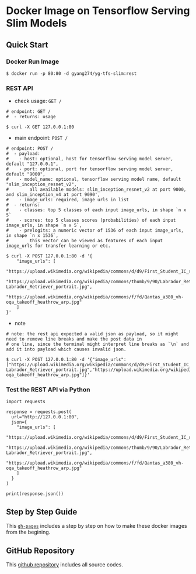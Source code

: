 # Docker Image on Tensorflow Serving Slim Models

## Quick Start

### Docker Run Image

```
$ docker run -p 80:80 -d gyang274/yg-tfs-slim:rest
```

### REST API

- check usage: `GET /`

```
# endpoint: GET /
#  - returns: usage

$ curl -X GET 127.0.0.1:80
```

- main endpoint: `POST /`

```
# endpoint: POST /
#  - payload:
#    - host: optional, host for tensorflow serving model server, default "127.0.0.1",
#    - port: optional, port for tensorflow serving model server, default "9000",
#    - model_name: optional, tensorflow serving model name, default "slim_inception_resnet_v2",
#        all available models: slim_inception_resnet_v2 at port 9000, and slim_inception_v4 at port 9090',
#    - image_urls: required, image urls in list
#  - returns:
#    - classes: top 5 classes of each input image_urls, in shape `n x 5`
#    - scores: top 5 classes scores (probabilities) of each input image_urls, in shape `n x 5`,
#    - prelogits: a numeric vector of 1536 of each input image_urls, in shape `n x 1536`, 
#        this vector can be viewed as features of each input image_urls for transfer learning or etc.

$ curl -X POST 127.0.0.1:80 -d '{
    "image_urls": [
        "https://upload.wikimedia.org/wikipedia/commons/d/d9/First_Student_IC_school_bus_202076.jpg",
        "https://upload.wikimedia.org/wikipedia/commons/thumb/9/90/Labrador_Retriever_portrait.jpg/1200px-Labrador_Retriever_portrait.jpg",
        "https://upload.wikimedia.org/wikipedia/commons/f/fd/Qantas_a380_vh-oqa_takeoff_heathrow_arp.jpg"
    ]
}'
```

- note

```
# note: the rest api expected a valid json as payload, so it might need to remove line breaks and make the post data in 
# one line, since the terminal might interpret line breaks as `\n` and add it into payload which causes invalid json.

$ curl -X POST 127.0.0.1:80 -d '{"image_urls": ["https://upload.wikimedia.org/wikipedia/commons/d/d9/First_Student_IC_school_bus_202076.jpg","https://upload.wikimedia.org/wikipedia/commons/thumb/9/90/Labrador_Retriever_portrait.jpg/1200px-Labrador_Retriever_portrait.jpg","https://upload.wikimedia.org/wikipedia/commons/f/fd/Qantas_a380_vh-oqa_takeoff_heathrow_arp.jpg"]}'
```

### Test the REST API via Python

```
import requests

response = requests.post(
  url="http://127.0.0.1:80",
  json={
    "image_urls": [
      "https://upload.wikimedia.org/wikipedia/commons/d/d9/First_Student_IC_school_bus_202076.jpg",
      "https://upload.wikimedia.org/wikipedia/commons/thumb/9/90/Labrador_Retriever_portrait.jpg/1200px-Labrador_Retriever_portrait.jpg",
      "https://upload.wikimedia.org/wikipedia/commons/f/fd/Qantas_a380_vh-oqa_takeoff_heathrow_arp.jpg"
    ]
  }
)

print(response.json())
```

## Step by Step Guide

This [`gh-pages`](https://gyang274.github.io/docker-tensorflow-serving-slim/) includes a step by step on how to make these docker images from the begining. 

## GitHub Repository

This [github repository](https://github.com/gyang274/docker-tensorflow-serving-slim) includes all source codes.

